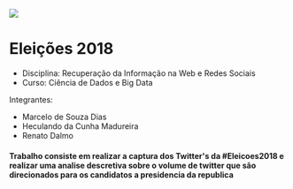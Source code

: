 ![](https://www.otempo.com.br/image/contentid/policy:1.2002682:1532037558/logo_2018.png?$p=2329d8a)

# Eleições 2018

- Disciplina: Recuperação da Informação na Web e Redes Sociais
- Curso: Ciência de Dados e Big Data

Integrantes:

- Marcelo de Souza Dias
- Heculando da Cunha Madureira
- Renato Dalmo

#### Trabalho consiste em realizar a captura dos Twitter's da #Eleicoes2018 e realizar uma analise descretiva sobre o volume de twitter que são direcionados para os candidatos a presidencia da republica